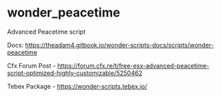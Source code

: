 # wonder_peacetime
Advanced Peacetime script

Docs: https://theadam4.gitbook.io/wonder-scripts-docs/scripts/wonder-peacetime

Cfx Forum Post - https://forum.cfx.re/t/free-esx-advanced-peacetime-script-optimized-highly-customizable/5250462

Tebex Package - https://wonder-scripts.tebex.io/
